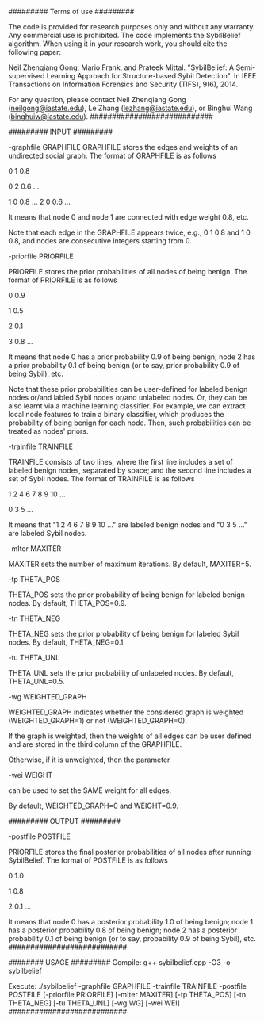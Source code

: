 
######### Terms of use #########

The code is provided for research purposes only and without any warranty. Any commercial use is prohibited.
The code implements the SybilBelief algorithm. 
When using it in your research work, you should cite the following paper:

Neil Zhenqiang Gong, Mario Frank, and Prateek Mittal. "SybilBelief: A Semi-supervised Learning Approach for Structure-based Sybil Detection". In IEEE Transactions on Information Forensics and Security (TIFS), 9(6), 2014. 

For any question, please contact Neil Zhenqiang Gong (neilgong@iastate.edu), Le Zhang (lezhang@iastate.edu), or Binghui Wang (binghuiw@iastate.edu).
############################

######### INPUT #########

-graphfile GRAPHFILE
GRAPHFILE stores the edges and weights of an undirected social graph. The format of GRAPHFILE is as follows

0 1 0.8

0 2 0.6
... 

1 0 0.8
...
2 0 0.6
...

It means that node 0 and node 1 are connected with edge weight 0.8, etc.

Note that each edge in the GRAPHFILE appears twice, e.g., 0 1 0.8 and 1 0 0.8, and nodes are consecutive integers starting from 0. 


-priorfile PRIORFILE

PRIORFILE stores the prior probabilities of all nodes of being benign. The format of PRIORFILE is as follows

0 0.9

1 0.5

2 0.1

3 0.8
...  

It means that node 0 has a prior probability 0.9 of being benign; node 2 has a prior probability 0.1 of being benign (or to say, prior probability 0.9 of being Sybil), etc. 

Note that these prior probabilities can be user-defined for labeled benign nodes or/and labled Sybil nodes or/and unlabeled nodes. Or, they can be also learnt via a machine learning classifier. For example, we can extract local node features to train a binary classifier, which produces the probability of being benign for each node. Then, such probabilities can be treated as nodes' priors.


-trainfile TRAINFILE 

TRAINFILE consists of two lines, where the first line includes a set of labeled benign nodes, separated by space; and the second line includes a set of Sybil nodes. The format of TRAINFILE is as follows

1 2 4 6 7 8 9 10 ...

0 3 5 ...

It means that "1 2 4 6 7 8 9 10 ..." are labeled benign nodes and "0 3 5 ..." are labeled Sybil nodes.


-mIter MAXITER 

MAXITER sets the number of maximum iterations. By default, MAXITER=5.


-tp THETA_POS

THETA_POS sets the prior probability of being benign for labeled benign nodes. By default, THETA_POS=0.9.


-tn THETA_NEG

THETA_NEG sets the prior probability of being benign for labeled Sybil nodes. By default, THETA_NEG=0.1.


-tu THETA_UNL

THETA_UNL sets the prior probability of unlabeled nodes. By default, THETA_UNL=0.5.


-wg  WEIGHTED_GRAPH

WEIGHTED_GRAPH indicates whether the considered graph is weighted (WEIGHTED_GRAPH=1) or not (WEIGHTED_GRAPH=0). 

If the graph is weighted, then the weights of all edges can be user defined and are stored in the third column of the GRAPHFILE. 

Otherwise, if it is unweighted, then the parameter

-wei WEIGHT

can be used to set the SAME weight for all edges. 

By default, WEIGHTED_GRAPH=0 and WEIGHT=0.9. 


######### OUTPUT #########

-postfile POSTFILE

PRIORFILE stores the final posterior probabilities of all nodes after running SybilBelief. The format of POSTFILE is as follows 

0 1.0

1 0.8

2 0.1
...  

It means that node 0 has a posterior probability 1.0 of being benign; node 1 has a posterior probability 0.8 of being benign; node 2 has a posterior probability 0.1 of being benign (or to say, probability 0.9 of being Sybil), etc.
###########################


######## USAGE #########
Compile: g++ sybilbelief.cpp -O3 -o sybilbelief

Execute: ./sybilbelief -graphfile GRAPHFILE -trainfile TRAINFILE -postfile POSTFILE [-priorfile PRIORFILE] 
        [-mIter MAXITER] [-tp THETA_POS] [-tn THETA_NEG] [-tu THETA_UNL] [-wg WG] [-wei WEI]  
###########################

